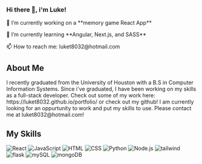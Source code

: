 ### Hi there 👋, i'm Luke!

<p>🔭 I’m currently working on a **memory game React App**</p>
<p>🌱 I’m currently learning **Angular, Next.js, and SASS**</p>
<p>📫 How to reach me: luket8032@hotmail.com</p>

<h2>About Me</h2>
<p>I recently graduated from the University of Houston with a B.S in Computer Information Systems. Since i've graduated, I have been working on my skills as a full-stack developer. Check out some of my work here: https://luket8032.github.io/portfolio/ or check out my github! I am currently looking for an oppurtunity to work and put my skills to use. Please contact me at luket8032@hotmail.com! </p>

<h2>My Skills</h2>
<p>
  <img alt="React" src="https://img.shields.io/badge/React-20232A?style=for-the-badge&logo=react&logoColor=61DAFB"/>
  <img alt="JavaScript" src="https://img.shields.io/badge/JavaScript-F7DF1E?style=for-the-badge&logo=javascript&logoColor=black"/>
  <img alt="HTML" src="https://img.shields.io/badge/HTML5-E34F26?style=for-the-badge&logo=html5&logoColor=white"/>
  <img alt="CSS" src="https://img.shields.io/badge/CSS3-1572B6?style=for-the-badge&logo=css3&logoColor=white"/>
  <img alt="Python" src="https://img.shields.io/badge/Python-14354C?style=for-the-badge&logo=python&logoColor=white"/>
  <img alt="Node.js" src="https://img.shields.io/badge/Node.js-43853D?style=for-the-badge&logo=node.js&logoColor=white"/>
  <img alt="tailwind" src="https://img.shields.io/badge/Tailwind_CSS-38B2AC?style=for-the-badge&logo=tailwind-css&logoColor=white"/>
  <img alt="flask" src="https://img.shields.io/badge/Flask-000000?style=for-the-badge&logo=flask&logoColor=white"/>
  <img alt="mySQL" src="https://img.shields.io/badge/MySQL-00000F?style=for-the-badge&logo=mysql&logoColor=white"/>
  <img alt="mongoDB" src="https://img.shields.io/badge/MongoDB-4EA94B?style=for-the-badge&logo=mongodb&logoColor=white"/>
</p>
<!--
**luket8032/luket8032** is a ✨ _special_ ✨ repository because its `README.md` (this file) appears on your GitHub profile.

Here are some ideas to get you started:

- 🔭 I’m currently working on ...
- 🌱 I’m currently learning ...
- 👯 I’m looking to collaborate on ...
- 🤔 I’m looking for help with ...
- 💬 Ask me about ...
- 📫 How to reach me: ...
- 😄 Pronouns: ...
- ⚡ Fun fact: ...
-->
